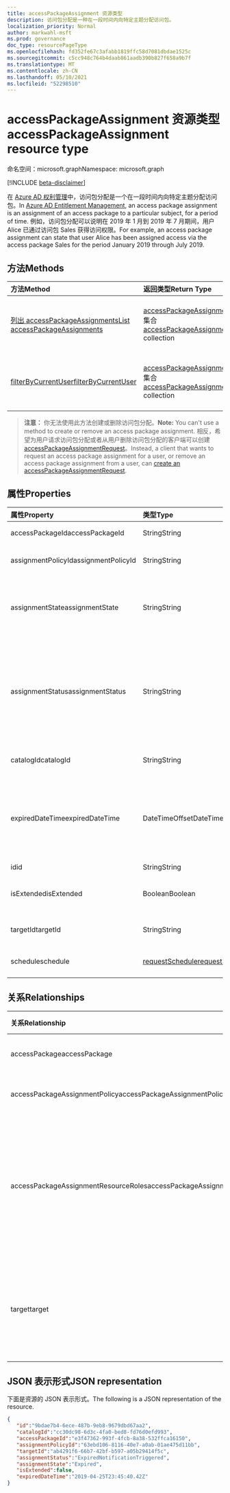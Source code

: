 ```yaml
---
title: accessPackageAssignment 资源类型
description: 访问包分配是一种在一段时间内向特定主题分配访问包。
localization_priority: Normal
author: markwahl-msft
ms.prod: governance
doc_type: resourcePageType
ms.openlocfilehash: fd352fe67c3afabb1819ffc58d7081dbdae1525c
ms.sourcegitcommit: c5cc948c764b4daab861aadb390b827f658a9b7f
ms.translationtype: MT
ms.contentlocale: zh-CN
ms.lasthandoff: 05/10/2021
ms.locfileid: "52298510"
---
```

# <a name="accesspackageassignment-resource-type"></a><span data-ttu-id="b0470-103">accessPackageAssignment 资源类型</span><span class="sxs-lookup"><span data-stu-id="b0470-103">accessPackageAssignment resource type</span></span>

<span data-ttu-id="b0470-104">命名空间：microsoft.graph</span><span class="sxs-lookup"><span data-stu-id="b0470-104">Namespace: microsoft.graph</span></span>

[!INCLUDE [beta-disclaimer](../../includes/beta-disclaimer.md)]

<span data-ttu-id="b0470-105">在 [Azure AD 权利管理](entitlementmanagement-root.md)中，访问包分配是一个在一段时间内向特定主题分配访问包。</span><span class="sxs-lookup"><span data-stu-id="b0470-105">In [Azure AD Entitlement Management](entitlementmanagement-root.md), an access package assignment is an assignment of an access package to a particular subject, for a period of time.</span></span>  <span data-ttu-id="b0470-106">例如，访问包分配可以说明在 2019 年 1 月到 2019 年 7 月期间，用户 Alice 已通过访问包 Sales 获得访问权限。</span><span class="sxs-lookup"><span data-stu-id="b0470-106">For example, an access package assignment can state that user Alice has been assigned access via the access package Sales for the period January 2019 through July 2019.</span></span>

## <a name="methods"></a><span data-ttu-id="b0470-107">方法</span><span class="sxs-lookup"><span data-stu-id="b0470-107">Methods</span></span>

| <span data-ttu-id="b0470-108">方法</span><span class="sxs-lookup"><span data-stu-id="b0470-108">Method</span></span>       | <span data-ttu-id="b0470-109">返回类型</span><span class="sxs-lookup"><span data-stu-id="b0470-109">Return Type</span></span> | <span data-ttu-id="b0470-110">说明</span><span class="sxs-lookup"><span data-stu-id="b0470-110">Description</span></span> |
|:-------------|:------------|:------------|
| [<span data-ttu-id="b0470-111">列出 accessPackageAssignments</span><span class="sxs-lookup"><span data-stu-id="b0470-111">List accessPackageAssignments</span></span>](../api/accesspackageassignment-list.md) | <span data-ttu-id="b0470-112">[accessPackageAssignment](accesspackageassignment.md) 集合</span><span class="sxs-lookup"><span data-stu-id="b0470-112">[accessPackageAssignment](accesspackageassignment.md) collection</span></span> | <span data-ttu-id="b0470-113">检索 **accessPackageAssignment 对象** 的列表。</span><span class="sxs-lookup"><span data-stu-id="b0470-113">Retrieve a list of **accessPackageAssignment** objects.</span></span> |
|[<span data-ttu-id="b0470-114">filterByCurrentUser</span><span class="sxs-lookup"><span data-stu-id="b0470-114">filterByCurrentUser</span></span>](../api/accesspackageassignment-filterbycurrentuser.md)|<span data-ttu-id="b0470-115">[accessPackageAssignment](../resources/accesspackageassignment.md) 集合</span><span class="sxs-lookup"><span data-stu-id="b0470-115">[accessPackageAssignment](../resources/accesspackageassignment.md) collection</span></span>|<span data-ttu-id="b0470-116">检索在登录用户上筛选的 **accessPackageAssignment** 对象列表。</span><span class="sxs-lookup"><span data-stu-id="b0470-116">Retrieve the list of **accessPackageAssignment** objects filtered on the signed-in user.</span></span>|

><span data-ttu-id="b0470-117">**注意：** 你无法使用此方法创建或删除访问包分配。</span><span class="sxs-lookup"><span data-stu-id="b0470-117">**Note:** You can't use a method to create or remove an access package assignment.</span></span> <span data-ttu-id="b0470-118">相反，希望为用户请求访问包分配或者从用户删除访问包分配的客户端可以创建 [accessPackageAssignmentRequest](../api/accesspackageassignmentrequest-post.md)。</span><span class="sxs-lookup"><span data-stu-id="b0470-118">Instead, a client that wants to request an access package assignment for a user, or remove an access package assignment from a user, can [create an accessPackageAssignmentRequest](../api/accesspackageassignmentrequest-post.md).</span></span>

## <a name="properties"></a><span data-ttu-id="b0470-119">属性</span><span class="sxs-lookup"><span data-stu-id="b0470-119">Properties</span></span>

| <span data-ttu-id="b0470-120">属性</span><span class="sxs-lookup"><span data-stu-id="b0470-120">Property</span></span>     | <span data-ttu-id="b0470-121">类型</span><span class="sxs-lookup"><span data-stu-id="b0470-121">Type</span></span>        | <span data-ttu-id="b0470-122">说明</span><span class="sxs-lookup"><span data-stu-id="b0470-122">Description</span></span> |
|:-------------|:------------|:------------|
|<span data-ttu-id="b0470-123">accessPackageId</span><span class="sxs-lookup"><span data-stu-id="b0470-123">accessPackageId</span></span>|<span data-ttu-id="b0470-124">String</span><span class="sxs-lookup"><span data-stu-id="b0470-124">String</span></span>|<span data-ttu-id="b0470-125">访问包的标识符。</span><span class="sxs-lookup"><span data-stu-id="b0470-125">The identifier of the access package.</span></span> <span data-ttu-id="b0470-126">只读。</span><span class="sxs-lookup"><span data-stu-id="b0470-126">Read-only.</span></span>|
|<span data-ttu-id="b0470-127">assignmentPolicyId</span><span class="sxs-lookup"><span data-stu-id="b0470-127">assignmentPolicyId</span></span>|<span data-ttu-id="b0470-128">String</span><span class="sxs-lookup"><span data-stu-id="b0470-128">String</span></span>|<span data-ttu-id="b0470-129">访问包分配策略的标识符。</span><span class="sxs-lookup"><span data-stu-id="b0470-129">The identifier of the access package assignment policy.</span></span> <span data-ttu-id="b0470-130">只读。</span><span class="sxs-lookup"><span data-stu-id="b0470-130">Read-only.</span></span>|
|<span data-ttu-id="b0470-131">assignmentState</span><span class="sxs-lookup"><span data-stu-id="b0470-131">assignmentState</span></span>|<span data-ttu-id="b0470-132">String</span><span class="sxs-lookup"><span data-stu-id="b0470-132">String</span></span>|<span data-ttu-id="b0470-133">访问包分配的状态。</span><span class="sxs-lookup"><span data-stu-id="b0470-133">The state of the access package assignment.</span></span> <span data-ttu-id="b0470-134">可能的值是 `Delivering` 、 `Delivered` 或 `Expired` 。</span><span class="sxs-lookup"><span data-stu-id="b0470-134">Possible values are `Delivering`, `Delivered`, or `Expired`.</span></span> <span data-ttu-id="b0470-135">只读。</span><span class="sxs-lookup"><span data-stu-id="b0470-135">Read-only.</span></span>|
|<span data-ttu-id="b0470-136">assignmentStatus</span><span class="sxs-lookup"><span data-stu-id="b0470-136">assignmentStatus</span></span>|<span data-ttu-id="b0470-137">String</span><span class="sxs-lookup"><span data-stu-id="b0470-137">String</span></span>|<span data-ttu-id="b0470-138">有关分配生命周期详细信息。</span><span class="sxs-lookup"><span data-stu-id="b0470-138">More information about the assignment lifecycle.</span></span>  <span data-ttu-id="b0470-139">可能的值包括 `Delivering` `Delivered` 、、 `NearExpiry1DayNotificationTriggered` 或 `ExpiredNotificationTriggered` 。</span><span class="sxs-lookup"><span data-stu-id="b0470-139">Possible values include `Delivering`, `Delivered`, `NearExpiry1DayNotificationTriggered`, or `ExpiredNotificationTriggered`.</span></span>  <span data-ttu-id="b0470-140">只读。</span><span class="sxs-lookup"><span data-stu-id="b0470-140">Read-only.</span></span>|
|<span data-ttu-id="b0470-141">catalogId</span><span class="sxs-lookup"><span data-stu-id="b0470-141">catalogId</span></span>|<span data-ttu-id="b0470-142">String</span><span class="sxs-lookup"><span data-stu-id="b0470-142">String</span></span>|<span data-ttu-id="b0470-143">包含访问包的目录的标识符。</span><span class="sxs-lookup"><span data-stu-id="b0470-143">The identifier of the catalog containing the access package.</span></span> <span data-ttu-id="b0470-144">只读。</span><span class="sxs-lookup"><span data-stu-id="b0470-144">Read-only.</span></span>|
|<span data-ttu-id="b0470-145">expiredDateTime</span><span class="sxs-lookup"><span data-stu-id="b0470-145">expiredDateTime</span></span>|<span data-ttu-id="b0470-146">DateTimeOffset</span><span class="sxs-lookup"><span data-stu-id="b0470-146">DateTimeOffset</span></span>|<span data-ttu-id="b0470-147">时间戳类型表示采用 ISO 8601 格式的日期和时间信息，始终采用 UTC 时区。</span><span class="sxs-lookup"><span data-stu-id="b0470-147">The Timestamp type represents date and time information using ISO 8601 format and is always in UTC time.</span></span> <span data-ttu-id="b0470-148">例如，2014 年 1 月 1 日午夜 UTC 为 `2014-01-01T00:00:00Z`</span><span class="sxs-lookup"><span data-stu-id="b0470-148">For example, midnight UTC on Jan 1, 2014 is `2014-01-01T00:00:00Z`</span></span>|
|<span data-ttu-id="b0470-149">id</span><span class="sxs-lookup"><span data-stu-id="b0470-149">id</span></span>|<span data-ttu-id="b0470-150">String</span><span class="sxs-lookup"><span data-stu-id="b0470-150">String</span></span>| <span data-ttu-id="b0470-151">只读。</span><span class="sxs-lookup"><span data-stu-id="b0470-151">Read-only.</span></span>|
|<span data-ttu-id="b0470-152">isExtended</span><span class="sxs-lookup"><span data-stu-id="b0470-152">isExtended</span></span>|<span data-ttu-id="b0470-153">Boolean</span><span class="sxs-lookup"><span data-stu-id="b0470-153">Boolean</span></span>|<span data-ttu-id="b0470-154">指示是否已扩展访问包分配。</span><span class="sxs-lookup"><span data-stu-id="b0470-154">Indicates whether the access package assignment is extended.</span></span> <span data-ttu-id="b0470-155">只读。</span><span class="sxs-lookup"><span data-stu-id="b0470-155">Read-only.</span></span>|
|<span data-ttu-id="b0470-156">targetId</span><span class="sxs-lookup"><span data-stu-id="b0470-156">targetId</span></span>|<span data-ttu-id="b0470-157">String</span><span class="sxs-lookup"><span data-stu-id="b0470-157">String</span></span>| <span data-ttu-id="b0470-158">工作分配的主题 ID。</span><span class="sxs-lookup"><span data-stu-id="b0470-158">The ID of the subject with the assignment.</span></span> <span data-ttu-id="b0470-159">只读。</span><span class="sxs-lookup"><span data-stu-id="b0470-159">Read-only.</span></span>|
|<span data-ttu-id="b0470-160">schedule</span><span class="sxs-lookup"><span data-stu-id="b0470-160">schedule</span></span>|[<span data-ttu-id="b0470-161">requestSchedule</span><span class="sxs-lookup"><span data-stu-id="b0470-161">requestSchedule</span></span>](requestschedule.md)| <span data-ttu-id="b0470-162">当访问分配就位时。</span><span class="sxs-lookup"><span data-stu-id="b0470-162">When the access assignment is to be in place.</span></span> <span data-ttu-id="b0470-163">只读。</span><span class="sxs-lookup"><span data-stu-id="b0470-163">Read-only.</span></span>|

## <a name="relationships"></a><span data-ttu-id="b0470-164">关系</span><span class="sxs-lookup"><span data-stu-id="b0470-164">Relationships</span></span>

| <span data-ttu-id="b0470-165">关系</span><span class="sxs-lookup"><span data-stu-id="b0470-165">Relationship</span></span> | <span data-ttu-id="b0470-166">类型</span><span class="sxs-lookup"><span data-stu-id="b0470-166">Type</span></span>        | <span data-ttu-id="b0470-167">说明</span><span class="sxs-lookup"><span data-stu-id="b0470-167">Description</span></span> |
|:-------------|:------------|:------------|
|<span data-ttu-id="b0470-168">accessPackage</span><span class="sxs-lookup"><span data-stu-id="b0470-168">accessPackage</span></span>|[<span data-ttu-id="b0470-169">accessPackage</span><span class="sxs-lookup"><span data-stu-id="b0470-169">accessPackage</span></span>](accesspackage.md)| <span data-ttu-id="b0470-p112">只读。可为空。</span><span class="sxs-lookup"><span data-stu-id="b0470-p112">Read-only. Nullable.</span></span>|
|<span data-ttu-id="b0470-172">accessPackageAssignmentPolicy</span><span class="sxs-lookup"><span data-stu-id="b0470-172">accessPackageAssignmentPolicy</span></span>|[<span data-ttu-id="b0470-173">accessPackageAssignmentPolicy</span><span class="sxs-lookup"><span data-stu-id="b0470-173">accessPackageAssignmentPolicy</span></span>](accesspackageassignmentpolicy.md)| <span data-ttu-id="b0470-p113">只读。可为空。</span><span class="sxs-lookup"><span data-stu-id="b0470-p113">Read-only. Nullable.</span></span>|
|<span data-ttu-id="b0470-176">accessPackageAssignmentResourceRoles</span><span class="sxs-lookup"><span data-stu-id="b0470-176">accessPackageAssignmentResourceRoles</span></span>|<span data-ttu-id="b0470-177">[accessPackageAssignmentResourceRole](accesspackageassignmentresourcerole.md) 集合</span><span class="sxs-lookup"><span data-stu-id="b0470-177">[accessPackageAssignmentResourceRole](accesspackageassignmentresourcerole.md) collection</span></span>| <span data-ttu-id="b0470-178">为此分配的目标用户传递的资源角色。</span><span class="sxs-lookup"><span data-stu-id="b0470-178">The resource roles delivered to the target user for this assignment.</span></span> <span data-ttu-id="b0470-179">只读。</span><span class="sxs-lookup"><span data-stu-id="b0470-179">Read-only.</span></span> <span data-ttu-id="b0470-180">可为 NULL。</span><span class="sxs-lookup"><span data-stu-id="b0470-180">Nullable.</span></span>|
|<span data-ttu-id="b0470-181">target</span><span class="sxs-lookup"><span data-stu-id="b0470-181">target</span></span>|[<span data-ttu-id="b0470-182">accessPackageSubject</span><span class="sxs-lookup"><span data-stu-id="b0470-182">accessPackageSubject</span></span>](accesspackagesubject.md)| <span data-ttu-id="b0470-183">访问包分配的主题。</span><span class="sxs-lookup"><span data-stu-id="b0470-183">The subject of the access package assignment.</span></span> <span data-ttu-id="b0470-184">只读。</span><span class="sxs-lookup"><span data-stu-id="b0470-184">Read-only.</span></span> <span data-ttu-id="b0470-185">可为 Null。</span><span class="sxs-lookup"><span data-stu-id="b0470-185">Nullable.</span></span>|

## <a name="json-representation"></a><span data-ttu-id="b0470-186">JSON 表示形式</span><span class="sxs-lookup"><span data-stu-id="b0470-186">JSON representation</span></span>

<span data-ttu-id="b0470-187">下面是资源的 JSON 表示形式。</span><span class="sxs-lookup"><span data-stu-id="b0470-187">The following is a JSON representation of the resource.</span></span>

<!-- {
  "blockType": "resource",
  "optionalProperties": [

  ],
  "@odata.type": "microsoft.graph.accessPackageAssignment",
  "keyProperty": "id"
}-->

```json
{
   "id":"9bdae7b4-6ece-487b-9eb8-9679dbd67aa2",
   "catalogId":"cc30dc98-6d3c-4fa0-bed8-fd76d0efd993",
   "accessPackageId":"e3f47362-993f-4fcb-8a38-532ffca16150",
   "assignmentPolicyId":"63ebd106-8116-40e7-a0ab-01ae475d11bb",
   "targetId":"ab4291f6-66b7-42bf-b597-a05b29414f5c",
   "assignmentStatus":"ExpiredNotificationTriggered",
   "assignmentState":"Expired",
   "isExtended":false,
   "expiredDateTime":"2019-04-25T23:45:40.42Z"
}
```

<!-- uuid: 16cd6b66-4b1a-43a1-adaf-3a886856ed98
2019-02-04 14:57:30 UTC -->
<!-- {
  "type": "#page.annotation",
  "description": "accessPackageAssignment resource",
  "keywords": "",
  "section": "documentation",
  "tocPath": ""
}-->


